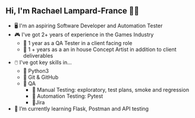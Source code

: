 ## Hi, I'm Rachael Lampard-France 👋🌌

- 🖥️ I'm an aspiring Software Developer and Automation Tester
- 🎮 I've got 2+ years of experience in the Games Industry 
    - 🐞 1 year as a QA Tester in a client facing role
    - 👾 1 + years as a an in house Concept Artist in addition to client deliverables
- 🖱️ I've got key skills in...
    - 🐍 Python3
    - 🐙 Git & GitHub
    - 🐞 QA
        - 🔧 Manual Testing: exploratory, test plans, smoke and regression
        - 🤖 Automation Testing: Pytest
        - 💠Jira
- 🌱 I’m currently learning Flask, Postman and API testing

